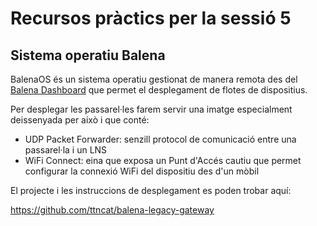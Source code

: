 # Recursos pràctics per la sessió 5

## Sistema operatiu Balena

BalenaOS és un sistema operatiu gestionat de manera remota des del [Balena Dashboard](https://dashboard.balena-cloud.com/) que permet el desplegament de flotes de dispositius.

Per desplegar les passarel·les farem servir una imatge especialment deissenyada per això i que conté:

* UDP Packet Forwarder: senzill protocol de comunicació entre una passarel·la i un LNS
* WiFi Connect: eina que exposa un Punt d'Accés cautiu que permet configurar la connexió WiFi del dispositiu des d'un mòbil

El projecte i les instruccions de desplegament es poden trobar aquí:

https://github.com/ttncat/balena-legacy-gateway